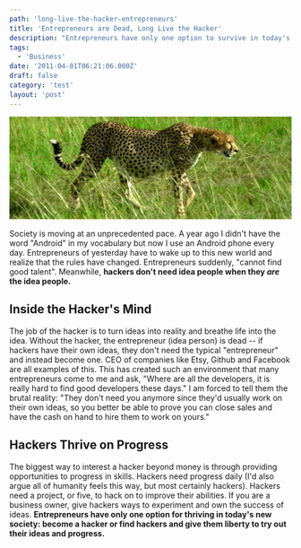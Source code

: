 ```yaml
---
path: 'long-live-the-hacker-entrepreneurs'
title: 'Entrepreneurs are Dead, Long Live the Hacker'
description: "Entrepreneurs have only one option to survive in today's society: find hackers or become one."
tags:
  - 'Business'
date: '2011-04-01T06:21:06.000Z'
draft: false
category: 'test'
layout: 'post'
---
```


![Cheetah](cheetah.jpg)

Society is moving at an unprecedented pace. A year ago I didn't have the word "Android" in my vocabulary but now I use an Android phone every day. Entrepreneurs of yesterday have to wake up to this new world and realize that the rules have changed. Entrepreneurs suddenly, "cannot find good talent". Meanwhile, **hackers don't need idea people when they _are_ the idea people.**

## Inside the Hacker's Mind

The job of the hacker is to turn ideas into reality and breathe life into the idea. Without the hacker, the entrepreneur (idea person) is dead -- if hackers have their own ideas, they don't need the typical "entrepreneur" and instead become one. CEO of companies like Etsy, Github and Facebook are all examples of this. This has created such an environment that many entrepreneurs come to me and ask, "Where are all the developers, it is really hard to find good developers these days." I am forced to tell them the brutal reality: "They don't need you anymore since they'd usually work on their own ideas, so you better be able to prove you can close sales and have the cash on hand to hire them to work on yours."

## Hackers Thrive on Progress

The biggest way to interest a hacker beyond money is through providing opportunities to progress in skills. Hackers need progress daily (I'd also argue all of humanity feels this way, but most certainly hackers). Hackers need a project, or five, to hack on to improve their abilities. If you are a business owner, give hackers ways to experiment and own the success of ideas. **Entrepreneurs have only one option for thriving in today's new society: become a hacker or find hackers and give them liberty to try out their ideas and progress.**
